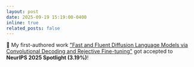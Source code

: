 ```yaml
---
layout: post
date: 2025-09-19 15:19:00-0400
inline: true
related_posts: false
---
```


:tada: My first-authored work <a href="https://arxiv.org/abs/2509.15188">"Fast and Fluent Diffusion Language Models via Convolutional Decoding and Rejective Fine-tuning"</a> got accepted to <b>NeurIPS 2025 Spotlight <span class="red-text">(3.19%)</span></b>! 
